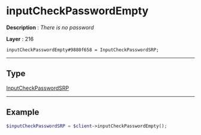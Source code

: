 # inputCheckPasswordEmpty

**Description** : *There is no password*

**Layer** : 216

```tl
inputCheckPasswordEmpty#9880f658 = InputCheckPasswordSRP;
```

---

## Type

[InputCheckPasswordSRP](type/InputCheckPasswordSRP)

---

## Example

```php
$inputCheckPasswordSRP = $client->inputCheckPasswordEmpty();
```